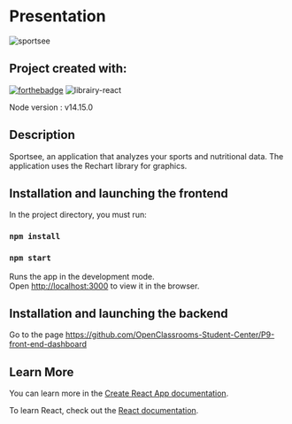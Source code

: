 # Presentation

![sportsee](https://user-images.githubusercontent.com/66798720/192501060-5500ad54-84d7-46dc-a8de-427a6c4585d0.png)

## Project created with:

[![forthebadge](https://forthebadge.com/images/badges/made-with-typescript.svg)](https://forthebadge.com)
![librairy-react](https://user-images.githubusercontent.com/66798720/192504809-c9103119-f809-4b46-a0da-9dafc020260f.svg)

Node version : v14.15.0

## Description

Sportsee, an application that analyzes your sports and nutritional data. The application uses the Rechart library for graphics.

## Installation and launching the frontend

In the project directory, you must run:

### `npm install`

### `npm start`

Runs the app in the development mode.\
Open [http://localhost:3000](http://localhost:3000) to view it in the browser.

## Installation and launching the backend

Go to the page https://github.com/OpenClassrooms-Student-Center/P9-front-end-dashboard

## Learn More

You can learn more in the [Create React App documentation](https://facebook.github.io/create-react-app/docs/getting-started).

To learn React, check out the [React documentation](https://reactjs.org/).
